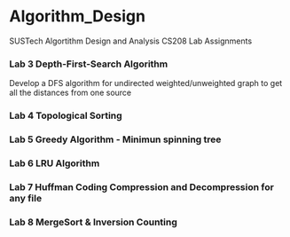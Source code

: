 # Algorithm_Design
SUSTech Algortithm Design and Analysis CS208 Lab Assignments

### Lab 3 Depth-First-Search Algorithm
Develop a DFS algorithm for undirected weighted/unweighted graph to get all the distances from one source

### Lab 4 Topological Sorting

### Lab 5 Greedy Algorithm - Minimun spinning tree

### Lab 6 LRU Algorithm

### Lab 7 Huffman Coding Compression and Decompression for any file

### Lab 8 MergeSort & Inversion Counting

